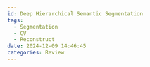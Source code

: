 ```yaml
---
id: Deep Hierarchical Semantic Segmentation
tags:
  - Segmentation
  - CV
  - Reconstruct
date: 2024-12-09 14:46:45
categories: Review
---
```

